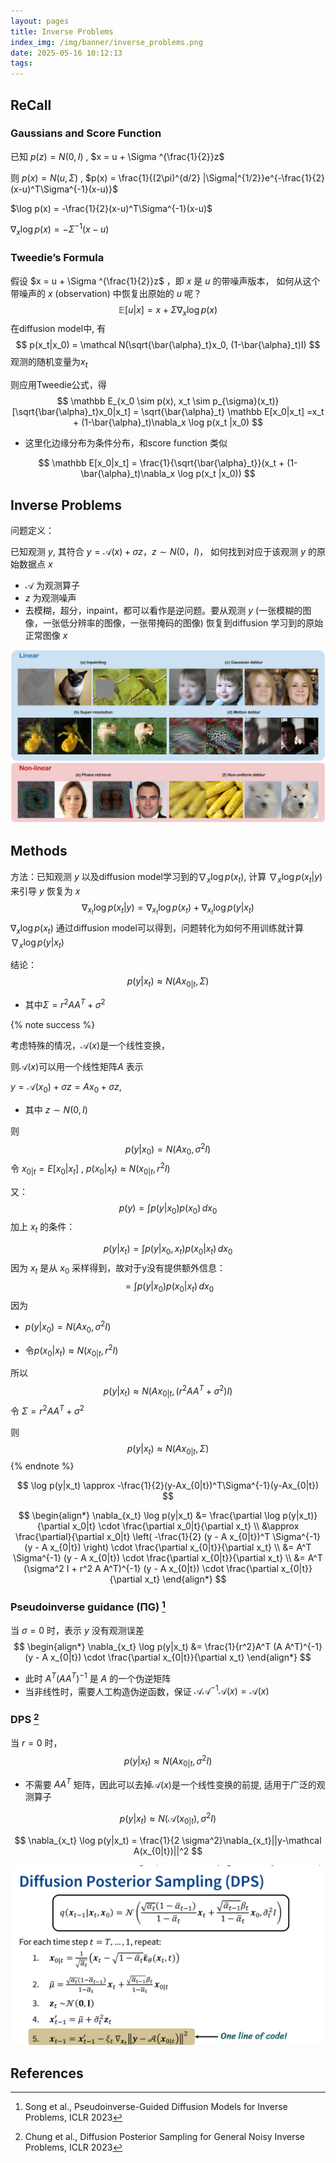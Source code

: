 ```yaml
---
layout: pages
title: Inverse Problems
index_img: /img/banner/inverse_problems.png
date: 2025-05-16 10:12:13
tags:
---
```


## ReCall

### Gaussians and Score Function

已知 $p(z) = N(0, I)$ , $x = u + \Sigma ^{\frac{1}{2}}z$

则 $p(x) = N(u, \Sigma)$ , $p(x) = \frac{1}{(2\pi)^{d/2} |\Sigma|^{1/2}}e^{-\frac{1}{2}(x-u)^T\Sigma^{-1}(x-u)}$

$\log p(x) = -\frac{1}{2}(x-u)^T\Sigma^{-1}(x-u)$

$\nabla_x \log p(x) =  -\Sigma^{-1}(x-u)$

### Tweedie’s Formula

假设 $x = u + \Sigma ^{\frac{1}{2}}z$ ，即 $x$ 是 $u$ 的带噪声版本， 如何从这个带噪声的 $x$ (observation) 中恢复出原始的 $u$ 呢？ 
$$
\mathbb E[u|x] = x + \Sigma \nabla_x \log p(x)
$$
在diffusion model中, 有
$$
p(x_t|x_0) = \mathcal N(\sqrt{\bar{\alpha}_t}x_0, (1-\bar{\alpha}_t)I)
$$
观测的随机变量为$x_t$

则应用Tweedie公式，得
$$
\mathbb E_{x_0 \sim p(x), x_t \sim p_{\sigma}(x_t)}[\sqrt{\bar{\alpha}_t}x_0|x_t] = \sqrt{\bar{\alpha}_t} \mathbb E[x_0|x_t] =x_t + (1-\bar{\alpha}_t)\nabla_x \log p(x_t |x_0)
$$

* 这里化边缘分布为条件分布，和score function 类似

$$
\mathbb E[x_0|x_t] = \frac{1}{\sqrt{\bar{\alpha}_t}}(x_t + (1-\bar{\alpha}_t)\nabla_x \log p(x_t |x_0))
$$



## Inverse Problems

问题定义：

已知观测 $y$, 其符合 $y = \mathcal A(x) + \sigma z， z \sim N(0，I)$， 如何找到对应于该观测 $y$ 的原始数据点 $x$

* $\mathcal A$ 为观测算子
* $z$ 为观测噪声
* 去模糊，超分，inpaint，都可以看作是逆问题。要从观测 $y$ (一张模糊的图像，一张低分辨率的图像，一张带掩码的图像) 恢复到diffusion 学习到的原始正常图像 $x$

![Pseudoinverse-Guided Diffusion Models for Inverse Problems, ICLR 2023](/img/diffusion/inverse_applications.png)

## Methods

方法：已知观测 $y$ 以及diffusion model学习到的$\nabla_x \log p(x_t)$, 计算 $\nabla_x \log p(x_t|y)$ 来引导 $y$ 恢复为 $x$
$$
\nabla_{x_t} \log p(x_t|y) = \nabla_{x_t} \log p(x_t) + \nabla_{x_t} \log p(y|x_t)
$$
$\nabla_x \log p(x_t)$ 通过diffusion model可以得到，问题转化为如何不用训练就计算$\nabla_x \log p(y|x_t)$

结论：
$$
p(y|x_t) \approx N(Ax_{0|t},\Sigma)
$$

* 其中$\Sigma = r^2AA^T + \sigma^2$

{% note success %}

考虑特殊的情况，$\mathcal A(x)$是一个线性变换，

则$\mathcal A(x)$可以用一个线性矩阵$A$ 表示  

$y =\mathcal A(x_0) + \sigma z=Ax_0 + \sigma z$, 

* 其中 $z \sim N(0,I)$

则 
$$
p(y|x_0) = N(Ax_0, \sigma^2I)
$$
令 $x_{0|t} = E[x_0|x_t]$ , $p(x_{0}|x_t) \approx N(x_{0|t}, r^2I)$

又：
$$
p(y) = \int p(y|x_0) p(x_0) \, dx_0
$$
加上 $x_t$ 的条件：

$$
p(y|x_t) = \int p(y|x_0, x_t) p(x_0|x_t) \, dx_0
$$
因为 $x_t$ 是从 $x_0$ 采样得到，故对于y没有提供额外信息：
$$
= \int p(y|x_0) p(x_0|x_t) \, dx_0
$$
因为

*  $p(y|x_0) = N(Ax_0, \sigma^2I)$

*  令$p(x_{0}|x_t) \approx  N(x_{0|t}, r^2I)$

所以
$$
p(y|x_t) \approx N(Ax_{0|t}, (r^2AA^T + \sigma^2) I)
$$
令 $\Sigma = r^2AA^T + \sigma^2$

则
$$
p(y|x_t) \approx N(Ax_{0|t},\Sigma)
$$
{% endnote %}


$$
\log p(y|x_t) \approx -\frac{1}{2}(y-Ax_{0|t})^T\Sigma^{-1}(y-Ax_{0|t})
$$

$$
\begin{align*}
\nabla_{x_t} \log p(y|x_t) &= \frac{\partial \log p(y|x_t)}{\partial x_0|t} \cdot \frac{\partial x_0|t}{\partial x_t} \\
&\approx \frac{\partial}{\partial x_0|t} \left( -\frac{1}{2} (y - A x_{0|t})^T \Sigma^{-1} (y - A x_{0|t}) \right) \cdot \frac{\partial x_{0|t}}{\partial x_t} \\
&= A^T \Sigma^{-1} (y - A x_{0|t}) \cdot \frac{\partial x_{0|t}}{\partial x_t} \\
&= A^T (\sigma^2 I + r^2 A A^T)^{-1} (y - A x_{0|t}) \cdot \frac{\partial x_{0|t}}{\partial x_t}
\end{align*}
$$

### Pseudoinverse guidance (ΠG) [^1]

当 $\sigma = 0$ 时，表示 $y$ 没有观测误差
$$
\begin{align*}
\nabla_{x_t} \log p(y|x_t) &= \frac{1}{r^2}A^T (A A^T)^{-1} (y - A x_{0|t}) \cdot \frac{\partial x_{0|t}}{\partial x_t}
\end{align*}
$$

* 此时 $A^T (A A^T)^{-1}$ 是 $A$ 的一个伪逆矩阵
* 当非线性时，需要人工构造伪逆函数，保证 $\mathcal A\mathcal A^{-1}\mathcal A(x)=\mathcal A(x)$



### DPS [^2]

当 $r = 0$ 时，
$$
p(y|x_t) \approx N(Ax_{0|t}, \sigma^2 I)
$$

* 不需要 $AA^T$ 矩阵，因此可以去掉$\mathcal A(x)$是一个线性变换的前提, 适用于广泛的观测算子

$$
p(y|x_t) \approx N(\mathcal A(x_{0|t}), \sigma^2 I)
$$

$$
\nabla_{x_t} \log p(y|x_t) = \frac{1}{2 \sigma^2}\nabla_{x_t}||y-\mathcal A(x_{0|t})||^2
$$

![](/img/diffusion/dps.png)

## References

[^1]: Song et al., Pseudoinverse-Guided Diffusion Models for Inverse Problems, ICLR 2023
[^2]: Chung et al., Diffusion Posterior Sampling for General Noisy Inverse Problems, ICLR 2023
[^3]: [CS492(D) Diffusion Models and Their Applications (KAIST, Fall 2024)](https://mhsung.github.io/kaist-cs492d-fall-2024/)
